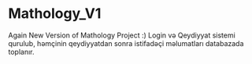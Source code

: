 # Mathology_V1
Again New Version of Mathology Project :)
Login və Qeydiyyat sistemi qurulub, həmçinin qeydiyyatdan sonra istifadəçi məlumatları databazada toplanır.
